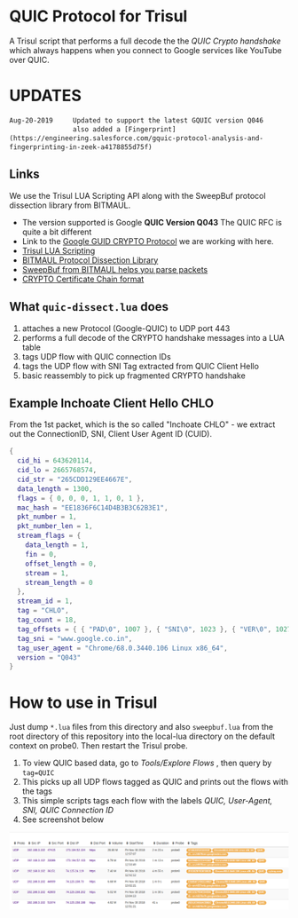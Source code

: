 # QUIC Protocol for Trisul

A Trisul script that performs a full decode the the *QUIC Crypto handshake* which 
always happens when you connect to Google services like YouTube  over QUIC. 

# UPDATES

````
Aug-20-2019     Updated to support the latest GQUIC version Q046
                also added a [Fingerprint](https://engineering.salesforce.com/gquic-protocol-analysis-and-fingerprinting-in-zeek-a4178855d75f) 
````

## Links

We use the Trisul LUA Scripting API along with the SweepBuf protocol dissection library from BITMAUL.

* The version supported is Google **QUIC Version Q043**  The QUIC RFC is quite a bit different 
* Link to the [Google GUID CRYPTO Protocol](https://github.com/romain-jacotin/quic/blob/master/doc/QUIC_crypto_protocol.md) we are working with here. 
* [Trisul LUA Scripting](https://www.trisul.org/docs/lua/)
* [BITMAUL Protocol Dissection Library](https://github.com/trisulnsm/bitmaul) 
* [SweepBuf from BITMAUL helps you parse packets](https://github.com/trisulnsm/bitmaul/blob/master/SWEEPBUF.md)
* [CRYPTO Certificate Chain format](https://docs.google.com/document/d/1g5nIXAIkN_Y-7XJW5K45IblHd_L2f5LTaDUDwvZ5L6g/edit#) 

## What `quic-dissect.lua`  does 

   1.  attaches a new Protocol (Google-QUIC) to UDP port 443
   2.  performs a full decode of the CRYPTO handshake messages into a LUA table
   3.  tags UDP flow with QUIC connection IDs
   4.  tags the UDP flow with SNI Tag extracted from QUIC Client Hello 
   5.  basic reassembly to pick up fragmented CRYPTO handshake 

## Example Inchoate Client Hello CHLO 

From the 1st packet, which is the so called "Inchoate CHLO" - we extract out the  ConnectionID, SNI, Client User Agent  ID (CUID).

````lua
{
  cid_hi = 643620114,
  cid_lo = 2665768574,
  cid_str = "265CDD129EE4667E",
  data_length = 1300,
  flags = { 0, 0, 0, 1, 1, 0, 1 },
  mac_hash = "EE1836F6C14D4B3B3C62B3E1",
  pkt_number = 1,
  pkt_number_len = 1,
  stream_flags = {
    data_length = 1,
    fin = 0,
    offset_length = 0,
    stream = 1,
    stream_length = 0
  },
  stream_id = 1,
  tag = "CHLO",
  tag_count = 18,
  tag_offsets = { { "PAD\0", 1007 }, { "SNI\0", 1023 }, { "VER\0", 1027 }, { "CCS\0", 1043 }, { "MSPC", 1047 }, { "UAID", 1080 }, { "TCID", 1084 }, { "PDMD", 1088 }, { "SMHL", 1092 }, { "ICSL", 1096 }, { "NONP", 1128 }, { "MIDS", 1132 }, { "SCLS", 1136 }, { "CSCT", 1136 }, { "COPT", 1136 }, { "IRTT", 1140 }, { "CFCW", 1144 }, { "SFCW", 1148 } },
  tag_sni = "www.google.co.in",
  tag_user_agent = "Chrome/68.0.3440.106 Linux x86_64",
  version = "Q043"
}

````


How to use in Trisul
==========

Just dump `*.lua` files from this directory and also `sweepbuf.lua` from the root directory of this repository into the local-lua directory  on the default context on probe0. Then restart the Trisul probe.

1. To view QUIC based data, go to *Tools/Explore Flows* , then query by `tag=QUIC` 
2. This picks up all UDP flows tagged as QUIC and prints out the flows with the tags
3. This simple scripts tags each flow with the labels _QUIC, User-Agent, SNI, QUIC Connection ID_ 
4. See screenshot below 

![QUIC sample sshot](screenshot.png) 



